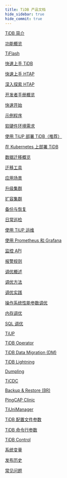 ```yaml
---
title: TiDB 产品文档
hide_sidebar: true
hide_commit: true
---
```


<LearningPathContainer platform="tidb" title="TiDB" subTitle="TiDB 是 PingCAP 公司自主设计、研发的开源分布式关系型数据库。您可以在这里查看概念介绍、操作指南、应用开发、参考等产品文档。">

<LearningPath label="了解" icon="cloud1">

[TiDB 简介](https://docs.pingcap.com/zh/tidb/v7.0/overview)

[功能概览](https://docs.pingcap.com/zh/tidb/v7.0/basic-features)

[TiFlash](https://docs.pingcap.com/zh/tidb/v7.0/tiflash-overview)

</LearningPath>

<LearningPath label="试用" icon="cloud5">

[快速上手 TiDB](https://docs.pingcap.com/zh/tidb/v7.0/quick-start-with-tidb)

[快速上手 HTAP](https://docs.pingcap.com/zh/tidb/v7.0/quick-start-with-htap)

[深入探索 HTAP](https://docs.pingcap.com/zh/tidb/v7.0/explore-htap)

</LearningPath>

<LearningPath label="开发" icon="doc8">

[开发者手册概览](https://docs.pingcap.com/zh/tidb/v7.0/dev-guide-overview)

[快速开始](https://docs.pingcap.com/zh/tidb/v7.0/dev-guide-build-cluster-in-cloud)

[示例程序](https://docs.pingcap.com/zh/tidb/v7.0/dev-guide-sample-application-spring-boot)

</LearningPath>

<LearningPath label="部署" icon="deploy">

[软硬件环境需求](https://docs.pingcap.com/zh/tidb/v7.0/hardware-and-software-requirements)

[使用 TiUP 部署 TiDB（推荐）](https://docs.pingcap.com/zh/tidb/v7.0/production-deployment-using-tiup)

[在 Kubernetes 上部署 TiDB](https://docs.pingcap.com/zh/tidb-in-kubernetes/stable)

</LearningPath>

<LearningPath label="迁移" icon="cloud3">

[数据迁移概览](https://docs.pingcap.com/zh/tidb/v7.0/migration-overview)

[迁移工具](https://docs.pingcap.com/zh/tidb/v7.0/migration-tools)

[应用场景](https://docs.pingcap.com/zh/tidb/v7.0/migrate-aurora-to-tidb)

</LearningPath>

<LearningPath label="运维" icon="maintain">

[升级集群](https://docs.pingcap.com/zh/tidb/v7.0/upgrade-tidb-using-tiup)

[扩容集群](https://docs.pingcap.com/zh/tidb/v7.0/scale-tidb-using-tiup)

[备份与恢复](https://docs.pingcap.com/zh/tidb/v7.0/backup-and-restore-overview)

[日常巡检](https://docs.pingcap.com/zh/tidb/v7.0/daily-check)

[使用 TiUP 运维](https://docs.pingcap.com/zh/tidb/v7.0/maintain-tidb-using-tiup)

</LearningPath>

<LearningPath label="监控" icon="cloud6">

[使用 Prometheus 和 Grafana](https://docs.pingcap.com/zh/tidb/v7.0/tidb-monitoring-framework)

[监控 API](https://docs.pingcap.com/zh/tidb/v7.0/tidb-monitoring-api)

[报警规则](https://docs.pingcap.com/zh/tidb/v7.0/alert-rules)

</LearningPath>

<LearningPath label="调优" icon="tidb-cloud-tune">

[调优概述](https://docs.pingcap.com/zh/tidb/v7.0/performance-tuning-overview)

[调优方法](https://docs.pingcap.com/zh/tidb/v7.0/performance-tuning-methods)

[调优实践](https://docs.pingcap.com/zh/tidb/v7.0/performance-tuning-practices)

[操作系统性能参数调优](https://docs.pingcap.com/zh/tidb/v7.0/tune-operating-system)

[内存调优](https://docs.pingcap.com/zh/tidb/v7.0/configure-memory-usage)

[SQL 调优](https://docs.pingcap.com/zh/tidb/v7.0/sql-tuning-overview)

</LearningPath>

<LearningPath label="工具" icon="doc7">

[TiUP](https://docs.pingcap.com/zh/tidb/v7.0/tiup-overview)

[TiDB Operator](https://docs.pingcap.com/zh/tidb/v7.0/tidb-operator-overview)

[TiDB Data Migration (DM)](https://docs.pingcap.com/zh/tidb/v7.0/dm-overview)

[TiDB Lightning](https://docs.pingcap.com/zh/tidb/v7.0/tidb-lightning-overview)

[Dumpling](https://docs.pingcap.com/zh/tidb/v7.0/dumpling-overview)

[TiCDC](https://docs.pingcap.com/zh/tidb/v7.0/ticdc-overview)

[Backup & Restore (BR)](https://docs.pingcap.com/zh/tidb/v7.0/backup-and-restore-overview)

[PingCAP Clinic](https://docs.pingcap.com/zh/tidb/v7.0/clinic-introduction)

[TiUniManager](https://docs.pingcap.com/zh/tidb/dev/tiunimanager-overview)

</LearningPath>

<LearningPath label="参考" icon="cloud-dev">

[TiDB 配置文件参数](https://docs.pingcap.com/zh/tidb/v7.0/tidb-configuration-file)

[TiDB 命令行参数](https://docs.pingcap.com/zh/tidb/v7.0/command-line-flags-for-tidb-configuration)

[TiDB Control](https://docs.pingcap.com/zh/tidb/v7.0/tidb-control)

[系统变量](https://docs.pingcap.com/zh/tidb/v7.0/system-variables)

[发布历史](https://docs.pingcap.com/zh/tidb/v7.0/release-notes)

[常见问题](https://docs.pingcap.com/zh/tidb/v7.0/faq-overview)

</LearningPath>

</LearningPathContainer>
